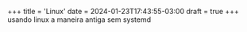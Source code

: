 +++
title = 'Linux'
date = 2024-01-23T17:43:55-03:00
draft = true
+++
usando linux a maneira antiga sem systemd
